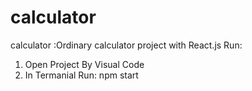# calculator
calculator :Ordinary calculator project with React.js
Run:
1) Open Project By Visual Code
2) In Termanial Run: npm start
